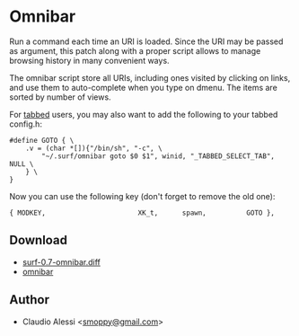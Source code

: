 Omnibar
=======
Run a command each time an URI is loaded. Since the URI may be passed as
argument, this patch along with a proper script allows to manage browsing
history in many convenient ways.

The omnibar script store all URIs, including ones visited by clicking on links,
and use them to auto-complete when you type on dmenu. The items are sorted by
number of views.

For [tabbed](//tools.suckless.org/tabbed/) users, you may also want to add
the following to your tabbed config.h:

	#define GOTO { \
		.v = (char *[]){"/bin/sh", "-c", \
			"~/.surf/omnibar goto $0 $1", winid, "_TABBED_SELECT_TAB", NULL \
		} \
	}

Now you can use the following key (don't forget to remove the old one):

	{ MODKEY,                       XK_t,      spawn,          GOTO },


Download
--------
* [surf-0.7-omnibar.diff](surf-0.7-omnibar.diff)
* [omnibar](https://raw.githubusercontent.com/clamiax/.surf/374e101748093215e8ecbf00a24a764932b60ed7/omnibar)

Author
------
* Claudio Alessi <[smoppy@gmail.com](mailto:smoppy@gmail.com)>
